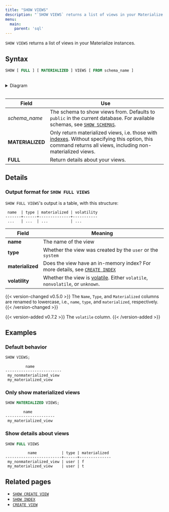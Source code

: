 ```yaml
---
title: "SHOW VIEWS"
description: "`SHOW VIEWS` returns a list of views in your Materialize instances."
menu:
  main:
    parent: 'sql'
---
```


`SHOW VIEWS` returns a list of views in your Materialize instances.

## Syntax

```sql
SHOW [ FULL ] [ MATERIALIZED ] VIEWS [ FROM schema_name ]
```

<br/>
<details>
<summary>Diagram</summary>
<br>

{{< diagram "show-views.svg" >}}

</details>
<br/>

Field | Use
------|-----
_schema&lowbar;name_ | The schema to show views from. Defaults to `public` in the current database. For available schemas, see [`SHOW SCHEMAS`](../show-schemas).
**MATERIALIZED** | Only return materialized views, i.e. those with [indexes](../create-index). Without specifying this option, this command returns all views, including non-materialized views.
**FULL** | Return details about your views.

## Details

### Output format for `SHOW FULL VIEWS`

`SHOW FULL VIEWS`'s output is a table, with this structure:

```nofmt
 name  | type | materialized | volatility
-------+------+--------------+-----------
 ...   | ...  | ...          | ...
```

Field | Meaning
------|--------
**name** | The name of the view
**type** | Whether the view was created by the `user` or the `system`
**materialized** | Does the view have an in-memory index? For more details, see [`CREATE INDEX`](../create-index)
**volatility** | Whether the view is [volatile](/overview/volatility). Either `volatile`, `nonvolatile`, or `unknown`.

{{< version-changed v0.5.0 >}}
The `Name`, `Type`, and `Materialized` columns are renamed to lowercase, i.e.,
`name`, `type`, and `materialized`, respectively.
{{< /version-changed >}}

{{< version-added v0.7.2 >}}
The `volatile` column.
{{< /version-added >}}

## Examples

### Default behavior

```sql
SHOW VIEWS;
```
```nofmt
         name
-------------------------
 my_nonmaterialized_view
 my_materialized_view
```

### Only show materialized views

```sql
SHOW MATERIALIZED VIEWS;
```
```nofmt
        name
----------------------
 my_materialized_view
```

### Show details about views

```sql
SHOW FULL VIEWS
```
```nofmt
          name           | type | materialized
-------------------------+------+--------------
 my_nonmaterialized_view | user | f
 my_materialized_view    | user | t
```

## Related pages

- [`SHOW CREATE VIEW`](../show-create-view)
- [`SHOW INDEX`](../show-index)
- [`CREATE VIEW`](../create-view)
